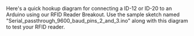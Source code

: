Here's a quick hookup diagram for connecting a ID-12 or ID-20 to an Arduino using our RFID Reader Breakout. Use the sample sketch
named "Serial_passthrough_9600_baud_pins_2_and_3.ino" along with this diagram to test your RFID reader.
